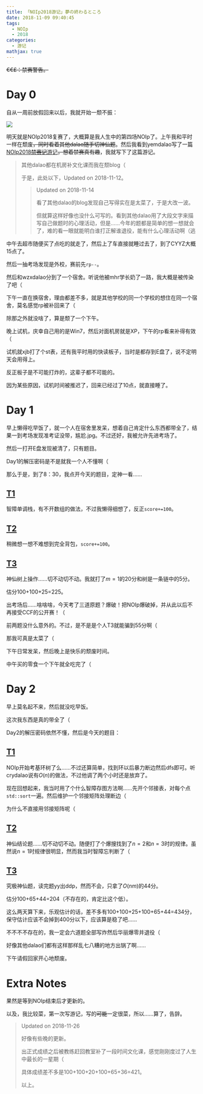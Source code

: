 ```yaml
---
title: 「NOIp2018游记」夢の終わるところ
date: 2018-11-09 09:40:45
tags:
  - NOIp
  - 2018
categories:
  - 游记
mathjax: true
---
```

~~€€£：禁赛警告。~~

<!-- more -->

# Day 0

自从一周前放假回来以后，我就开始一颓不振：

![](https://i.loli.net/2018/11/09/5be4e6d8c122f.png)

明天就是NOIp2018复赛了，大概算是我人生中的第四场NOIp了。上午我和平时一样在颓废~~，同时看着其他dalao随手切神仙题~~。然后我看到yemdalao写了一篇[NOIp2018~~禁赛记~~游记](https://www.cnblogs.com/taduro/p/9933329.html)~~，想着禁赛真有趣~~，我就写下了这篇游记。

> 其他dalao都在机房补文化课而我在颓blog（
>
> 于是，此处以下，Updated on 2018-11-12。
>
> > Updated on 2018-11-14
> >
> > 看了其他dalao的blog发现自己写得实在是太菜了，于是大改一波。
> >
> > 但就算这样好像也没什么可写的。看到其他dalao用了大段文字来描写自己做题时的心理活动，但是……今年的题都是简单的想一想就会了，难的看一眼就能明白谁打正解谁退役，能有什么心理活动啊（逃

中午去超市随便买了点吃的就走了，然后上了车直接就睡过去了，到了CYYZ大概15点了。

然后一抽考场发现是外校，赛前先`rp--`。

然后和wzxdalao分到了一个宿舍。听说他被mhr学长奶了一路，我大概是被传染了吧（

下午一直在换宿舍，理由都差不多，就是其他学校的同一个学校的想住在同一个宿舍，莫名感觉rp被补回来了（

除那之外就没啥了，算是颓了一个下午。

晚上试机，庆幸自己用的是Win7，然后对面机房就是XP，下午的rp看来补得有效（

试机就xjb打了个st表，还有我平时用的快读板子，当时是都存到E盘了，说不定明天会用得上。

反正板子是不可能打炸的，这辈子都不可能的。

因为某些原因，试机时间被推迟了，回来已经过了10点，就直接睡了。

# Day 1

早上懒得吃早饭了，就一个人在宿舍里发呆，想着自己肯定什么东西都带全了，结果一到考场发现准考证没带，尴尬.jpg。不过还好，我被允许先进考场了。

然后一打开E盘发现被清了，只有题目。

Day1的解压密码是不是就我一个人不懂啊（

那么于是，到了8：30，我点开今天的题目，定神一看……

## [T1](https://www.luogu.org/problemnew/show/P5019)

智障单调栈，有不开数组的做法，不过我懒得细想了，反正`score+=100`。

## [T2](https://www.luogu.org/problemnew/show/P5020)

稍微想一想不难想到完全背包，`score+=100`。

## [T3](https://www.luogu.org/problemnew/show/P5021)

神仙树上操作……切不动切不动。我就打了$m=1$的20分和树是一条链中的5分。

估分100+100+25=225。

出考场后……啥啥啥，今天考了三道原题？爆破！把NOIp爆破掉，并从此以后不再接受CCF的公开赛！（

前两题没什么意外的。不过，是不是是个人T3就能骗到55分啊（

那我可真是太菜了（

下午日常发呆，然后晚上是快乐的颓废时间。

中午买的零食一个下午就全吃完了（

# Day 2

早上莫名起不来，然后就没吃早饭。

这次我东西是真的带全了（

Day2的解压密码依然不懂，然后是今天的题目：

## [T1](https://www.luogu.org/problemnew/show/P5022)

NOIp开始考基环树了么……不过还算简单，找到环以后暴力断边然后dfs即可。听crydalao说有$O(n)$的做法，不过他调了两个小时还是放弃了。

现在回想起来，我当时用了个什么智障存图方法啊……先开个邻接表，对每个点`std::sort`一遍。然后维护一个邻接矩阵处理断边（

为什么不直接用邻接矩阵呢（

## [T2](https://www.luogu.org/problemnew/show/P5023)

神仙结论题……切不动切不动。随便打了个爆搜找到了$n=2$和$n=3$时的规律。虽然说$n=1$时规律很明显，然而我当时智障忘判断了（

## [T3](https://www.luogu.org/problemnew/show/P5024)

究极神仙题，读完题yy出ddp，然而不会，只拿了$O(nm)$的44分。

估分100+65+44=204（不存在的，肯定比这个低）。

这么两天算下来，乐观估计的话，差不多有100+100+25+100+65+44=434分，保守估计应该不会掉到400分以下，应该算是稳了吧……

不不不不存在的，我一定会六道题全部写炸然后华丽爆零并退役（

好像其他dalao们都有这样那样乱七八糟的地方出锅了啊……

下午请假回家开心地颓废。

# Extra Notes

果然是等到NOIp结束后才更新的。

以及，我比较菜，第一次写游记，写的~~可能~~一定很菜，所以……算了，告辞。

> Updated on 2018-11-26
>
> 好像有些晚的更新。
>
> 出正式成绩之后被教练赶回教室补了一段时间文化课，感觉刚刚度过了人生中最长的一星期（
>
> 具体成绩差不多是100+100+20+100+65+36=421。
>
> 以上。
